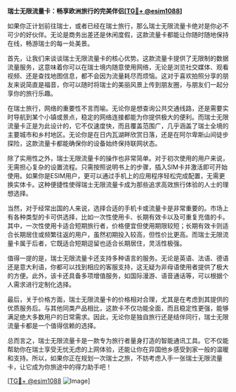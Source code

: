 **瑞士无限流量卡：畅享欧洲旅行的完美伴侣[[TG💪+ @esim1088](https://t.me/s/esim1088)]**

如果你正计划前往瑞士，或者已经在瑞士旅行，那么瑞士无限流量卡绝对是你必不可少的好伙伴。无论是商务出差还是休闲度假，这款流量卡都能让你随时随地保持在线，畅游瑞士的每一处美景。

首先，让我们来谈谈瑞士无限流量卡的核心优势。这款流量卡提供了无限制的数据流量服务，这意味着你可以在瑞士境内随意使用网络，无论是浏览社交媒体、观看视频、还是查找地图信息，都不会因为流量耗尽而烦恼。这对于喜欢拍照分享的朋友来说简直是福音，你可以随时将瑞士的美丽风景上传到朋友圈，与朋友们一起分享你的旅行乐趣。

在瑞士旅行，网络的重要性不言而喻。无论你是想查询公共交通线路，还是需要实时导航到某个小镇或景点，稳定的网络连接都能为你提供极大的便利。而瑞士无限流量卡正是为此设计的，它不仅速度快，而且覆盖范围广，几乎涵盖了瑞士全境的主要城市和乡村地区。无论你是在日内瓦湖畔欣赏日落，还是在阿尔卑斯山间徒步探险，这款流量卡都能确保你的设备始终保持联网状态。

除了实用性之外，瑞士无限流量卡的操作也非常简单。对于初次使用的用户来说，无需担心复杂的设置流程。只需按照说明书上的步骤，插入SIM卡并激活即可开始使用。如果你是ESIM用户，更可以通过手机上的应用程序轻松完成配置，无需更换实体卡。这种便捷性使得瑞士无限流量卡成为那些追求高效旅行体验的人士的理想选择。

当然，对于经常出国的人来说，选择合适的手机卡或流量卡是非常重要的。市场上有各种类型的卡可供选择，比如一次性使用卡、长期有效卡以及可重复充值的卡。其中，一次性使用卡适合短期旅行者，价格便宜但使用期限较短；长期有效卡则适合长期居住或频繁往返的用户，虽然初期投入较高，但性价比更高。而瑞士无限流量卡属于后者，它既适合短期逗留也适合长期居住，灵活性极强。

值得一提的是，瑞士无限流量卡还支持多种语言的服务。无论是英语、法语、德语还是意大利语，你都可以找到相应的客服支持，这无疑为非母语使用者提供了极大的方便。此外，该卡还具备多项增值服务，如国际漫游、语音通话等，可以根据个人需求进行定制化选择。

最后，关于价格方面，瑞士无限流量卡的价格相对合理，尤其是在考虑到其提供的优质服务后。与其他同类产品相比，这款卡不仅功能全面，而且稳定性更强，能够满足绝大多数用户的日常需求。因此，无论你是独自旅行还是结伴同行，瑞士无限流量卡都是一个值得信赖的选择。

总而言之，瑞士无限流量卡是一款专为旅行者量身打造的智能通讯工具。它不仅能帮助你在瑞士享受无忧无虑的上网体验，还能让你在异国他乡感受到家一般的温暖和支持。所以，如果你正在规划一次瑞士之旅，不妨考虑入手一张瑞士无限流量卡，让它成为你旅途中的得力助手吧！

[[TG💪+ @esim1088](https://t.me/s/esim1088) ![Image](https://i.postimg.cc/4NQfJmqS/Snipaste-2025-05-13-00-14-12.png)]
